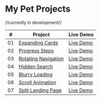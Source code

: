 # My Pet Projects
//currently in development//

|  #  | Project                                                                                                                     | Live Demo                                                                         |
| :-: | --------------------------------------------------------------------------------------------------------------------------- | --------------------------------------------------------------------------------- |
| 01  | [Expanding Cards](https://github.com/peplak/pet-projects/tree/main/01_Expanding_Cards)                                                                 | [Live Demo](https://peplak.github.io/pet-projects/01_Expanding_Cards/)               |
| 02  | [Progress Steps](https://github.com/peplak/pet-projects/tree/main/02_Progress_Steps)                                                                 | [Live Demo](https://peplak.github.io/pet-projects/02_Progress_Steps/)               |
| 03  | [Rotating Navigation](https://github.com/peplak/pet-projects/tree/main/03_Rotating_Navigation)                                                                 | [Live Demo](https://peplak.github.io/pet-projects/03_Rotating_Navigation/)               |
| 04  | [Hidden Search](https://github.com/peplak/pet-projects/tree/main/04_Hidden_Search)                                                                 | [Live Demo](https://peplak.github.io/pet-projects/04_Hidden_Search/)               |
| 05  | [Blurry Loading](https://github.com/peplak/pet-projects/tree/main/05_Blurry_Loading)                                                                 | [Live Demo](https://peplak.github.io/pet-projects/05_Blurry_Loading/)               |
| 06  | [Scroll Animation](https://github.com/peplak/pet-projects/tree/main/06_Scroll_Animation)                                                                 | [Live Demo](https://peplak.github.io/pet-projects/06_Scroll_Animation/)               |
| 07  | [Split Landing Page](https://github.com/peplak/pet-projects/tree/main/07_Split_Landing_Page)                                                                 | [Live Demo](https://peplak.github.io/pet-projects/07_Split_Landing_Page/)               |
